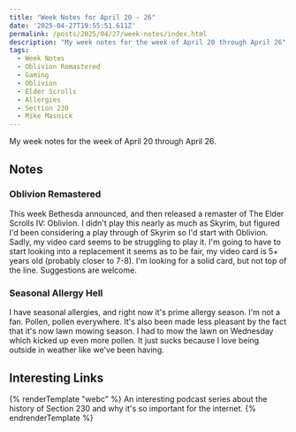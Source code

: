 ```yaml
---
title: "Week Notes for April 20 - 26"
date: '2025-04-27T19:55:51.611Z'
permalink: /posts/2025/04/27/week-notes/index.html
description: "My week notes for the week of April 20 through April 26"
tags:
  - Week Notes
  - Oblivion Remastered
  - Gaming
  - Oblivion
  - Elder Scrolls
  - Allergies
  - Section 230
  - Mike Masnick
---
```

My week notes for the week of April 20 through April 26.
<!-- excerpt -->

## Notes

### Oblivion Remastered

This week Bethesda announced, and then released a remaster of The Elder Scrolls IV: Oblivion. I didn't play this nearly as much as Skyrim, but figured I'd been considering a play through of Skyrim so I'd start with Oblivion. Sadly, my video card seems to be struggling to play it. I'm going to have to start looking into a replacement it seems as to be fair, my video card is 5+ years old (probably closer to 7-8). I'm looking for a solid card, but not top of the line. Suggestions are welcome.

### Seasonal Allergy Hell

I have seasonal allergies, and right now it's prime allergy season. I'm not a fan. Pollen, pollen everywhere. It's also been made less pleasant by the fact that it's now lawn mowing season. I had to mow the lawn on Wednesday which kicked up even more pollen. It just sucks because I love being outside in weather like we've been having.

## Interesting Links

{% renderTemplate "webc" %}
<shared-link title="Otherwise Objectionable Podcast" url="https://podcasts.apple.com/us/podcast/otherwise-objectionable/id1798723661" author="Mike Masnick">
  An interesting podcast series about the history of Section 230 and why it's so important for the internet.
</shared-link>
{% endrenderTemplate %}
